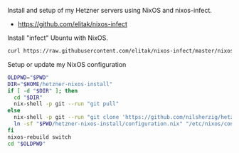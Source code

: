 Install and setup of my Hetzner servers using NixOS and nixos-infect.

- https://github.com/elitak/nixos-infect

Install "infect" Ubuntu with NixOS.

```bash
curl https://raw.githubusercontent.com/elitak/nixos-infect/master/nixos-infect | NIX_CHANNEL=nixos-22.11 bash -x
```

Setup or update my NixOS configuration

```bash
OLDPWD="$PWD"
DIR="$HOME/hetzner-nixos-install"
if [ -d "$DIR" ]; then
  cd "$DIR"
  nix-shell -p git --run "git pull"
else
  nix-shell -p git --run "git clone 'https://github.com/nilsherzig/hetzner-nixos-install'"
  ln -sf "$PWD/hetzner-nixos-install/configuration.nix" "/etc/nixos/configuration.nix"
fi
nixos-rebuild switch
cd "$OLDPWD"
```
